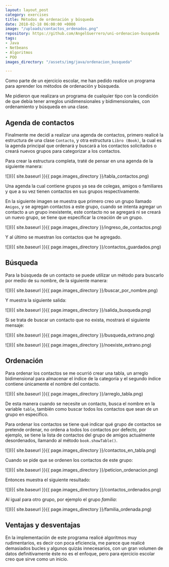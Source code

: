 ```yaml
---
layout: layout_post
category: exercises
title: Métodos de ordenación y búsqueda
date: 2018-02-18 06:00:00 +0000
image: "/uploads/contactos_ordenados.png"
repository: https://github.com/AngelGuerrero/uni-ordenacion-busqueda
tags:
- Java
- Netbeans
- Algoritmos
- POO
images_directory: "/assets/img/java/ordenacion_busqueda"

---
```

Como parte de un ejercicio escolar, me han pedido realice un programa para aprender los métodos de ordenación y búsqueda.

Me pidieron que realizara un programa de cualquier tipo con la condición de que debía tener arreglos unidimensionales y bidimensionales, con ordenamiento y búsqueda en una clase.

## Agenda de contactos

Finalmente me decidí a realizar una agenda de contactos, primero realicé la estructura de una clase `Contacto`, y otra estructura `Libro (Book)`, la cual es la agenda principal que ordenará y buscará a los contactos solicitados o creará nuevos grupos para categorizar a los contactos.

Para crear la estructura completa, traté de pensar en una agenda de la siguiente manera:

![]({{ site.baseurl }}{{ page.images_directory }}/tabla_contactos.png)

Una agenda la cual contiene grupos ya sea de colegas, amigos o familiares y que a su vez tienen contactos en sus grupos respectivamente.

En la siguiente imagen se muestra que primero creo un grupo llamado `Amigos`, y se agregan contactos a este grupo, cuando se intenta agregar un contacto a un grupo inexistente, este contacto no se agregará ni se creará un nuevo grupo, se tiene que especificar la creación de un grupo.

![]({{ site.baseurl }}{{ page.images_directory }}/ingreso_de_contactos.png)

Y al último se muestran los contactos que he agregado.

![]({{ site.baseurl }}{{ page.images_directory }}/contactos_guardados.png)

## Búsqueda

Para la búsqueda de un contacto se puede utilizar un método para buscarlo por medio de su nombre, de la siguiente manera:

![]({{ site.baseurl }}{{ page.images_directory }}/buscar_por_nombre.png)

Y muestra la siguiente salida:

![]({{ site.baseurl }}{{ page.images_directory }}/salida_busqueda.png)

Si se trata de buscar un contacto que no exista, mostrará el siguiente mensaje:

![]({{ site.baseurl }}{{ page.images_directory }}/busqueda_extrano.png)

![]({{ site.baseurl }}{{ page.images_directory }}/noexiste_extrano.png)

## Ordenación

Para ordenar los contactos se me ocurrió crear una tabla, un arreglo bidimensional para almacenar el índice de la categoría y el segundo índice contiene únicamente el nombre del contacto.

![]({{ site.baseurl }}{{ page.images_directory }}/arreglo_tabla.png)

De esta manera cuando se necesite un contacto, busca el nombre en la variable `table`, también como buscar todos los contactos que sean de un grupo en específico.

Para ordenar los contactos se tiene qué indicar qué grupo de contactos se pretende ordenar, no ordena a todos los contactos por defecto, por ejemplo, se tiene la lista de contactos del grupo de amigos actualmente desordenados, llamando al método `book.showTable()`.

![]({{ site.baseurl }}{{ page.images_directory }}/contactos_en_tabla.png)

Cuando se pide que se ordenen los contactos de este grupo:

![]({{ site.baseurl }}{{ page.images_directory }}/peticion_ordenacion.png)

Entonces muestra el siguiente resultado:

![]({{ site.baseurl }}{{ page.images_directory }}/contactos_ordenados.png)

Al igual para otro grupo, por ejemplo el grupo _familia_:

![]({{ site.baseurl }}{{ page.images_directory }}/familia_ordenada.png)

## Ventajas y desventajas

En la implementación de este programa realicé algoritmos muy rudimentarios, es decir con poca eficiencia, me parece que realicé demasiados bucles y algunos quizás innecesarios, con un gran volumen de datos definitivamente éste no es el enfoque, pero para ejercicio escolar creo que sirve como un inicio.